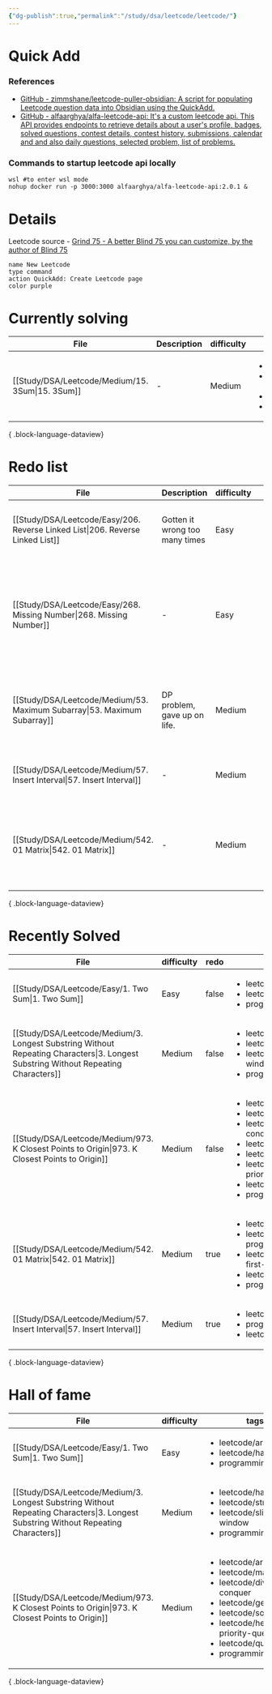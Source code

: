 ```yaml
---
{"dg-publish":true,"permalink":"/study/dsa/leetcode/leetcode/"}
---
```


# Quick Add
### References 
-  [GitHub - zimmshane/leetcode-puller-obsidian: A script for populating Leetcode question data into Obsidian using the QuickAdd.](https://github.com/zimmshane/leetcode-puller-obsidian)
- [GitHub - alfaarghya/alfa-leetcode-api: It's a custom leetcode api. This API provides endpoints to retrieve details about a user's profile, badges, solved questions, contest details, contest history, submissions, calendar and and also daily questions, selected problem, list of problems.](https://github.com/alfaarghya/alfa-leetcode-api)
### Commands to startup leetcode api locally

```shell
wsl #to enter wsl mode
nohup docker run -p 3000:3000 alfaarghya/alfa-leetcode-api:2.0.1 &
```


# Details
Leetcode source - [Grind 75 - A better Blind 75 you can customize, by the author of Blind 75](https://www.techinterviewhandbook.org/grind75/?hours=5&weeks=26)

```button
name New Leetcode
type command
action QuickAdd: Create Leetcode page
color purple
```

# Currently solving
| File                                                | Description | difficulty | tags                                                                                                                 | link                               | Date                         |
| --------------------------------------------------- | ----------- | ---------- | -------------------------------------------------------------------------------------------------------------------- | ---------------------------------- | ---------------------------- |
| [[Study/DSA/Leetcode/Medium/15. 3Sum\|15. 3Sum]] | \-          | Medium     | <ul><li>leetcode/array</li><li>leetcode/two-pointers</li><li>leetcode/sorting</li><li>programming/practice</li></ul> | https://leetcode.com/problems/3sum | 11:37 PM - December 18, 2024 |

{ .block-language-dataview}

# Redo list 
| File                                                                              | Description                    | difficulty | tags                                                                                                                                                                                                      | link                                              | Date                        |
| --------------------------------------------------------------------------------- | ------------------------------ | ---------- | --------------------------------------------------------------------------------------------------------------------------------------------------------------------------------------------------------- | ------------------------------------------------- | --------------------------- |
| [[Study/DSA/Leetcode/Easy/206. Reverse Linked List\|206. Reverse Linked List]] | Gotten it wrong too many times | Easy       | <ul><li>leetcode/linked-list</li><li>leetcode/recursion</li><li>programming/practice</li><li>leetcode/problem</li></ul>                                                                                   | https://leetcode.com/problems/reverse-linked-list | 7:24 AM - December 04, 2024 |
| [[Study/DSA/Leetcode/Easy/268. Missing Number\|268. Missing Number]]           | \-                             | Easy       | <ul><li>leetcode/array</li><li>leetcode/hash-table</li><li>leetcode/math</li><li>leetcode/binary-search</li><li>leetcode/bit-manipulation</li><li>leetcode/sorting</li><li>programming/practice</li></ul> | https://leetcode.com/problems/missing-number      | 8:31 PM - December 04, 2024 |
| [[Study/DSA/Leetcode/Medium/53. Maximum Subarray\|53. Maximum Subarray]]       | DP problem, gave up on life.   | Medium     | <ul><li>leetcode/array</li><li>leetcode/divide-and-conquer</li><li>leetcode/dynamic-programming</li><li>programming/practice</li></ul>                                                                    | https://leetcode.com/problems/maximum-subarray    | 8:51 PM - December 04, 2024 |
| [[Study/DSA/Leetcode/Medium/57. Insert Interval\|57. Insert Interval]]         | \-                             | Medium     | <ul><li>leetcode/array</li><li>programming/practice</li><li>leetcode/interval</li></ul>                                                                                                                   | https://leetcode.com/problems/insert-interval     | 8:03 PM - December 05, 2024 |
| [[Study/DSA/Leetcode/Medium/542. 01 Matrix\|542. 01 Matrix]]                   | \-                             | Medium     | <ul><li>leetcode/array</li><li>leetcode/dynamic-programming</li><li>leetcode/breadth-first-search</li><li>leetcode/matrix</li><li>programming/practice</li></ul>                                          | https://leetcode.com/problems/01-matrix           | 7:48 AM - December 12, 2024 |

{ .block-language-dataview}

# Recently Solved
| File                                                                                                                                  | difficulty | redo  | tags                                                                                                                                                                                                                                         | file.ctime                  |
| ------------------------------------------------------------------------------------------------------------------------------------- | ---------- | ----- | -------------------------------------------------------------------------------------------------------------------------------------------------------------------------------------------------------------------------------------------- | --------------------------- |
| [[Study/DSA/Leetcode/Easy/1. Two Sum\|1. Two Sum]]                                                                                 | Easy       | false | <ul><li>leetcode/array</li><li>leetcode/hash-table</li><li>programming/practice</li></ul>                                                                                                                                                    | 8:58 AM - December 19, 2024 |
| [[Study/DSA/Leetcode/Medium/3. Longest Substring Without Repeating Characters\|3. Longest Substring Without Repeating Characters]] | Medium     | false | <ul><li>leetcode/hash-table</li><li>leetcode/string</li><li>leetcode/sliding-window</li><li>programming/practice</li></ul>                                                                                                                   | 8:27 AM - December 18, 2024 |
| [[Study/DSA/Leetcode/Medium/973. K Closest Points to Origin\|973. K Closest Points to Origin]]                                     | Medium     | false | <ul><li>leetcode/array</li><li>leetcode/math</li><li>leetcode/divide-and-conquer</li><li>leetcode/geometry</li><li>leetcode/sorting</li><li>leetcode/heap-priority-queue</li><li>leetcode/quickselect</li><li>programming/practice</li></ul> | 7:31 PM - December 17, 2024 |
| [[Study/DSA/Leetcode/Medium/542. 01 Matrix\|542. 01 Matrix]]                                                                       | Medium     | true  | <ul><li>leetcode/array</li><li>leetcode/dynamic-programming</li><li>leetcode/breadth-first-search</li><li>leetcode/matrix</li><li>programming/practice</li></ul>                                                                             | 7:48 AM - December 12, 2024 |
| [[Study/DSA/Leetcode/Medium/57. Insert Interval\|57. Insert Interval]]                                                             | Medium     | true  | <ul><li>leetcode/array</li><li>programming/practice</li><li>leetcode/interval</li></ul>                                                                                                                                                      | 8:03 PM - December 05, 2024 |

{ .block-language-dataview}

# Hall of fame
| File                                                                                                                                  | difficulty | tags                                                                                                                                                                                                                                         | link                                                                         |
| ------------------------------------------------------------------------------------------------------------------------------------- | ---------- | -------------------------------------------------------------------------------------------------------------------------------------------------------------------------------------------------------------------------------------------- | ---------------------------------------------------------------------------- |
| [[Study/DSA/Leetcode/Easy/1. Two Sum\|1. Two Sum]]                                                                                 | Easy       | <ul><li>leetcode/array</li><li>leetcode/hash-table</li><li>programming/practice</li></ul>                                                                                                                                                    | https://leetcode.com/problems/two-sum                                        |
| [[Study/DSA/Leetcode/Medium/3. Longest Substring Without Repeating Characters\|3. Longest Substring Without Repeating Characters]] | Medium     | <ul><li>leetcode/hash-table</li><li>leetcode/string</li><li>leetcode/sliding-window</li><li>programming/practice</li></ul>                                                                                                                   | https://leetcode.com/problems/longest-substring-without-repeating-characters |
| [[Study/DSA/Leetcode/Medium/973. K Closest Points to Origin\|973. K Closest Points to Origin]]                                     | Medium     | <ul><li>leetcode/array</li><li>leetcode/math</li><li>leetcode/divide-and-conquer</li><li>leetcode/geometry</li><li>leetcode/sorting</li><li>leetcode/heap-priority-queue</li><li>leetcode/quickselect</li><li>programming/practice</li></ul> | https://leetcode.com/problems/k-closest-points-to-origin                     |

{ .block-language-dataview}
